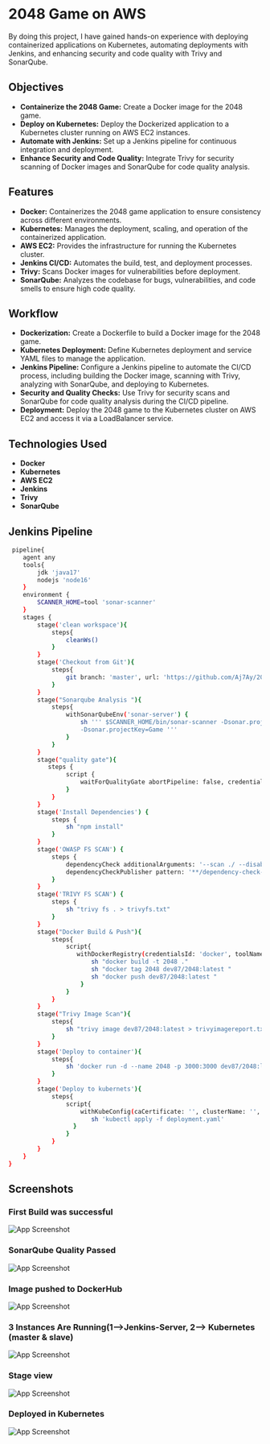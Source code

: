 
# 2048 Game on AWS

By doing this project, I have gained hands-on experience with deploying containerized applications on Kubernetes, automating deployments with Jenkins, and enhancing security and code quality with Trivy and SonarQube.
## Objectives

- **Containerize the 2048 Game:** Create a Docker image for the 2048 game.
- **Deploy on Kubernetes:** Deploy the Dockerized application to a Kubernetes      cluster running on AWS EC2 instances.
- **Automate with Jenkins:** Set up a Jenkins pipeline for continuous integration and deployment.
- **Enhance Security and Code Quality:** Integrate Trivy for security scanning of Docker images and SonarQube for code quality analysis.
## Features

- **Docker:** Containerizes the 2048 game application to ensure consistency across different environments.
- **Kubernetes:** Manages the deployment, scaling, and operation of the containerized application.
- **AWS EC2:** Provides the infrastructure for running the Kubernetes cluster.
- **Jenkins CI/CD:** Automates the build, test, and deployment processes.
- **Trivy:** Scans Docker images for vulnerabilities before deployment.
- **SonarQube:** Analyzes the codebase for bugs, vulnerabilities, and code smells to ensure high code quality.

## Workflow

- **Dockerization:** Create a Dockerfile to build a Docker image for the 2048 game.
- **Kubernetes Deployment:** Define Kubernetes deployment and service YAML files to manage the application.
- **Jenkins Pipeline:** Configure a Jenkins pipeline to automate the CI/CD process, including building the Docker image, scanning with Trivy, analyzing with SonarQube, and deploying to Kubernetes.
- **Security and Quality Checks:** Use Trivy for security scans and SonarQube for code quality analysis during the CI/CD pipeline.
- **Deployment:** Deploy the 2048 game to the Kubernetes cluster on AWS EC2 and access it via a LoadBalancer service.

## Technologies Used

- **Docker**
- **Kubernetes**
- **AWS EC2**
- **Jenkins**
- **Trivy**
- **SonarQube**

## Jenkins Pipeline

```bash
 pipeline{
    agent any
    tools{
        jdk 'java17'
        nodejs 'node16'
    }
    environment {
        SCANNER_HOME=tool 'sonar-scanner'
    }
    stages {
        stage('clean workspace'){
            steps{
                cleanWs()
            }
        }
        stage('Checkout from Git'){
            steps{
                git branch: 'master', url: 'https://github.com/Aj7Ay/2048-React-CICD.git'
            }
        }
        stage("Sonarqube Analysis "){
            steps{
                withSonarQubeEnv('sonar-server') {
                    sh ''' $SCANNER_HOME/bin/sonar-scanner -Dsonar.projectName=Game \
                    -Dsonar.projectKey=Game '''
                }
            }
        }
        stage("quality gate"){
           steps {
                script {
                    waitForQualityGate abortPipeline: false, credentialsId: 'Sonar-token'
                }
            }
        }
        stage('Install Dependencies') {
            steps {
                sh "npm install"
            }
        }
        stage('OWASP FS SCAN') {
            steps {
                dependencyCheck additionalArguments: '--scan ./ --disableYarnAudit --disableNodeAudit', odcInstallation: 'DC'
                dependencyCheckPublisher pattern: '**/dependency-check-report.xml'
            }
        }
        stage('TRIVY FS SCAN') {
            steps {
                sh "trivy fs . > trivyfs.txt"
            }
        }
        stage("Docker Build & Push"){
            steps{
                script{
                   withDockerRegistry(credentialsId: 'docker', toolName: 'docker'){
                       sh "docker build -t 2048 ."
                       sh "docker tag 2048 dev87/2048:latest "
                       sh "docker push dev87/2048:latest "
                    }
                }
            }
        }
        stage("Trivy Image Scan"){
            steps{
                sh "trivy image dev87/2048:latest > trivyimagereport.txt"
            }
        }
        stage('Deploy to container'){
            steps{
                sh 'docker run -d --name 2048 -p 3000:3000 dev87/2048:latest'
            }
        }
        stage('Deploy to kubernets'){
            steps{
                script{
                    withKubeConfig(caCertificate: '', clusterName: '', contextName: '', credentialsId: 'k8s', namespace: '', restrictKubeConfigAccess: false, serverUrl: '') {
                       sh 'kubectl apply -f deployment.yaml'
                  }
                }
            }
        }
    }
}
```


## Screenshots

### First Build was successful
![App Screenshot](https://github.com/mohdumair8896/2048-Game-CICD-AWS/blob/master/Screenshots%20of%20Project/Screenshot%20from%202024-07-03%2002-07-20.png)

### SonarQube Quality Passed
![App Screenshot](https://github.com/mohdumair8896/2048-Game-CICD-AWS/blob/master/Screenshots%20of%20Project/Screenshot%20from%202024-07-03%2002-08-33.png)

### Image pushed to DockerHub
![App Screenshot](https://github.com/mohdumair8896/2048-Game-CICD-AWS/blob/master/Screenshots%20of%20Project/Screenshot%20from%202024-07-03%2002-44-40.png)

### 3 Instances Are Running(1-->Jenkins-Server, 2--> Kubernetes (master & slave)
![App Screenshot](https://github.com/mohdumair8896/2048-Game-CICD-AWS/blob/master/Screenshots%20of%20Project/Screenshot%20from%202024-07-03%2003-05-27.png)

### Stage view
![App Screenshot](https://github.com/mohdumair8896/2048-Game-CICD-AWS/blob/master/Screenshots%20of%20Project/Screenshot%20from%202024-07-03%2002-59-51.png)

### Deployed in Kubernetes
![App Screenshot](https://github.com/mohdumair8896/2048-Game-CICD-AWS/blob/master/Screenshots%20of%20Project/Screenshot%20from%202024-07-03%2004-04-53.png)
